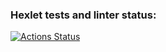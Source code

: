 ### Hexlet tests and linter status:
[![Actions Status](https://github.com/n0tasound/frontend-project-44/workflows/hexlet-check/badge.svg)](https://github.com/n0tasound/frontend-project-44/actions)